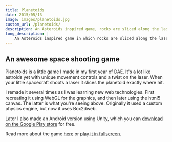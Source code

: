 ```yaml
---
title: Planetoids
date: 2015/05/13
image: images/planetoids.jpg
custom_url: /planetoids/
description: An Asteroids inspired game, rocks are sliced along the laser
long_description: |
    An Asteroids inspired game in which rocks are sliced along the laser, exactly where hit.
---
```


<div id="planetoids_game" width="100%"><canvas style="border: none; position: relative;" width="100%" onselectstart="return false;" oncontextmenu="return false;"></canvas></div>

## An awesome space shooting game

Planetoids is a little game I made in my first year of DAE. It's a lot like astroids yet with unique movement controls and a twist on the laser. When your little spacecraft shoots a laser it slices the planetoid exactly where hit.

I remade it several times as I was learning new web technologies. First recreating it using WebGL for the graphics, and then later using the html5 canvas. The latter is what you're seeing above. Originally it used a custom physics engine, but now it uses Box2dweb.

Later I also made an Android version using Unity, which you can [download on the Google Play store](https://play.google.com/store/apps/details?id=com.TheOddler.PlanetoidsUnity) for free.

Read more about the game [here]({{site.baseurl}}/planetoids/) or [play it in fullscreen]({{site.baseurl}}/planetoids_v2_0/).

<script type="text/javascript" src="planetoids_v2_0/js/planetoids.js"></script>
<script type="text/javascript">
	if (!jQuery.browser.mobile) {
		var planetoids = $("#planetoids_game");
		var planetoidsCanvas = planetoids.children("canvas")[0];

		planetoidsCanvas.width = planetoids.width();
		planetoidsCanvas.height = planetoids.width() * 0.75;
		InitPlanetoids(planetoidsCanvas, 5);
	}
	else {
		$("#planetoids_game").hide();
		//TODO Place video instead.
	}
</script>
